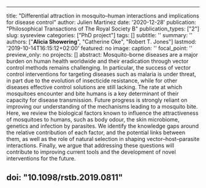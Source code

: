 
---
title: "Differential attraction in mosquito–human interactions and implications for disease control"
author: Julien Martinez
date: '2020-12-28'
publication: "Philosophical Transactions of The Royal Society B"
publication_types: ["2"]
slug: sysreview
categories: ["PhD project"]
tags: []
subtitle: ''
summary: ''
authors: ["**Alicia Showering**", "Catherine Oke", "Robert T. Jones"]
lastmod: '2019-10-14T16:15:12+02:00'
featured: no
image:
  caption: ''
  focal_point: ''
  preview_only: no
projects: []
abstract: Mosquito-borne diseases are a major burden on human health worldwide and their eradication through vector control methods remains challenging. In particular, the success of vector control interventions for targeting diseases such as malaria is under threat, in part due to the evolution of insecticide resistance, while for other diseases effective control solutions are still lacking. The rate at which mosquitoes encounter and bite humans is a key determinant of their capacity for disease transmission. Future progress is strongly reliant on improving our understanding of the mechanisms leading to a mosquito bite. Here, we review the biological factors known to influence the attractiveness of mosquitoes to humans, such as body odour, the skin microbiome, genetics and infection by parasites. We identify the knowledge gaps around the relative contribution of each factor, and the potential links between them, as well as the role of natural selection in shaping vector–host–parasite interactions. Finally, we argue that addressing these questions will contribute to improving current tools and the development of novel interventions for the future.

doi: "10.1098/rstb.2019.0811"
---

